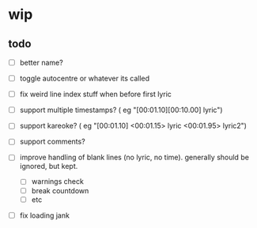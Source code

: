 # wip


## todo
- [ ] better name?
- [ ] toggle autocentre or whatever its called
- [ ] fix weird line index stuff when before first lyric

- [ ] support multiple timestamps?  ( eg "[00:01.10][00:10.00] lyric")
- [ ] support kareoke?  ( eg "[00:01.10] <00:01.15> lyric <00:01.95> lyric2")
- [ ] support comments?




 - [ ] improve handling of blank lines (no lyric, no time). generally should be ignored, but kept.
   - [ ] warnings check
   - [ ] break countdown
   - [ ] etc
 
  - [ ] fix loading jank